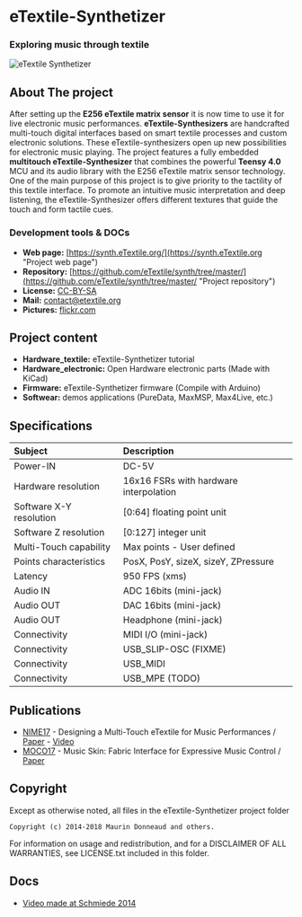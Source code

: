 # eTextile-Synthetizer 
### Exploring music through textile

![eTextile Synthetizer](https://live.staticflickr.com/65535/48916850368_dd34d00418_c_d.jpg)

## About The project

After setting up the **E256 eTextile matrix sensor** it is now time to use it for live electronic music performances. **eTextile-Synthesizers** are handcrafted multi-touch digital interfaces based on smart textile processes and custom electronic solutions. These eTextile-synthesizers open up new possibilities for electronic music playing. The project features a fully embedded **multitouch eTextile-Synthesizer** that combines the powerful **Teensy 4.0** MCU and its audio library with the E256 eTextile matrix sensor technology. One of the main purpose of this project is to give priority to the tactility of this textile interface. To promote an intuitive music interpretation and deep listening, the eTextile-Synthesizer offers different textures that guide the touch and form tactile cues.

### Development tools & DOCs
* **Web page:** [https://synth.eTextile.org/](https://synth.eTextile.org "Project web page")
* **Repository:** [https://github.com/eTextile/synth/tree/master/](https://github.com/eTextile/synth/tree/master/ "Project repository")
* **License:** [CC-BY-SA](https://github.com/eTextile/synth/tree/master/LICENSE.txt "Project License")
* **Mail:** [contact@etextile.org](mailto:contact@etextile.org "eMail us")
* **Pictures:** [flickr.com](https://www.flickr.com/photos/maurin/albums/72157673740361510/ "Share your pictures with us")

## Project content
* **Hardware_textile:** eTextile-Synthetizer tutorial
* **Hardware_electronic:** Open Hardware electronic parts (Made with KiCad) 
* **Firmware:** eTextile-Synthetizer firmware (Compile with Arduino)
* **Softwear:** demos applications (PureData, MaxMSP, Max4Live, etc.)

## Specifications

| Subject                 | Description                            |
| :---------------------- | :------------------------------------- |
| Power-IN                | DC-5V                                  |
| Hardware resolution     | 16x16 FSRs with hardware interpolation |
| Software X-Y resolution | [0:64] floating point unit             |
| Software Z resolution   | [0:127] integer unit                   |
| Multi-Touch capability  | Max points - User defined              |
| Points characteristics  | PosX, PosY, sizeX, sizeY, ZPressure    |
| Latency                 | 950 FPS (xms)                          |
| Audio IN                | ADC 16bits (mini-jack)                 |
| Audio OUT               | DAC 16bits (mini-jack)                 |
| Audio OUT               | Headphone (mini-jack)                  |
| Connectivity            | MIDI I/O (mini-jack)                   |
| Connectivity            | USB_SLIP-OSC (FIXME)                   |
| Connectivity            | USB_MIDI                               |
| Connectivity            | USB_MPE (TODO)                         |

## Publications
- [NIME17](http://www.nime2017.org/) - Designing a Multi-Touch eTextile for Music Performances / [Paper](https://github.com/eTextile/Matrix/blob/teensy_matrix/docs/publications/NIME17-eTextile.pdf) - [Video](https://vimeo.com/217690743)
- [MOCO17](http://moco17.movementcomputing.org/) - Music Skin: Fabric Interface for Expressive Music Control / [Paper](https://github.com/eTextile/Matrix/blob/teensy_matrix/docs/publications/MOCO17-MusicSkin.pdf)

## Copyright
Except as otherwise noted, all files in the eTextile-Synthetizer project folder

    Copyright (c) 2014-2018 Maurin Donneaud and others.

For information on usage and redistribution, and for a DISCLAIMER OF ALL
WARRANTIES, see LICENSE.txt included in this folder.

## Docs
- [Video made at Schmiede 2014](http://www.kobakant.at/DIY/?p=4305/)
